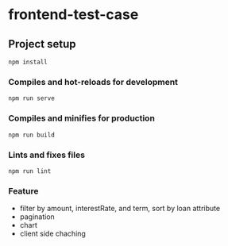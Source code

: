 # frontend-test-case

## Project setup

```
npm install
```

### Compiles and hot-reloads for development

```
npm run serve
```

### Compiles and minifies for production

```
npm run build
```

### Lints and fixes files

```
npm run lint
```

### Feature

- filter by amount, interestRate, and term, sort by loan attribute
- pagination
- chart
- client side chaching
